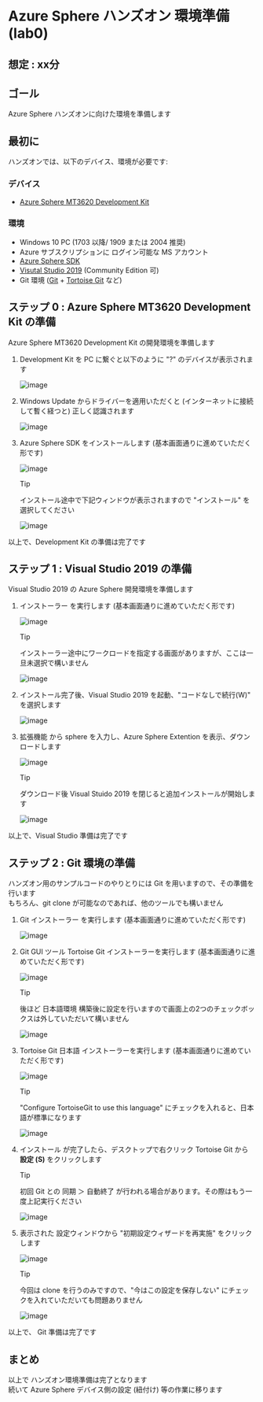 # Azure Sphere ハンズオン 環境準備 (lab0)

## 想定 : xx分

## ゴール

Azure Sphere ハンズオンに向けた環境を準備します

## 最初に

ハンズオンでは、以下のデバイス、環境が必要です:

### デバイス

- [Azure Sphere MT3620 Development Kit](https://seeedjp.github.io/Wiki/MT3620/)

### 環境

- Windows 10 PC (1703 以降/ 1909 または 2004 推奨)
- Azure サブスクリプションに ログイン可能な MS アカウント
- [Azure Sphere SDK](https://docs.microsoft.com/ja-jp/azure-sphere/install/install-sdk)
- [Visutal Studio 2019](https://visualstudio.microsoft.com/ja/downloads/)  (Community Edition 可)
- Git 環境 ([Git](https://git-scm.com/) + [Tortoise Git](https://tortoisegit.org/) など)

## ステップ 0 : Azure Sphere MT3620 Development Kit の準備

Azure Sphere MT3620 Development Kit の開発環境を準備します

1. Development Kit を PC に繋ぐと以下のように "?" のデバイスが表示されます

    ![image](img/lab0-s1-1.png)

1. Windows Update からドライバーを適用いただくと (インターネットに接続して暫く経つと) 正しく認識されます

    ![image](img/lab0-s1-2.png)

1. Azure Sphere SDK をインストールします (基本画面通りに進めていただく形です)

    ![image](img/lab0-s1-3.png)

    > [!TIP]  
    > インストール途中で下記ウィンドウが表示されますので "インストール" を選択してください

    ![image](img/lab0-s1-5.png)

以上で、Development Kit の準備は完了です  

## ステップ 1 : Visual Studio 2019 の準備

Visual Studio 2019 の Azure Sphere 開発環境を準備します

1. インストーラー を実行します (基本画面通りに進めていただく形です)

    ![image](img/lab0-s2-1.png)

    > [!TIP]  
    > インストーラー途中にワークロードを指定する画面がありますが、ここは一旦未選択で構いません  

    ![image](img/lab0-s2-3.png)

1. インストール完了後、Visual Studio 2019 を起動、"コードなしで続行(W)" を選択します

    ![image](img/lab0-s2-6.png)

1. 拡張機能 から sphere を入力し、Azure Sphere Extention を表示、ダウンロードします

    ![image](img/lab0-s2-7.png)

    > [!TIP]  
    > ダウンロード後 Visual Stuido 2019 を閉じると追加インストールが開始します

    ![image](img/lab0-s2-8.png)


以上で、Visual Studio 準備は完了です  

## ステップ 2 : Git 環境の準備

ハンズオン用のサンプルコードのやりとりには Git を用いますので、その準備を行います  
もちろん、git clone が可能なのであれば、他のツールでも構いません  

1. Git インストーラー を実行します (基本画面通りに進めていただく形です)

    ![image](img/lab0-s3-1.png)

1. Git GUI ツール Tortoise Git インストーラーを実行します (基本画面通りに進めていただく形です)  

    ![image](img/lab0-s3-3.png)

    > [!TIP]  
    > 後ほど 日本語環境 構築後に設定を行いますので画面上の2つのチェックボックスは外していただいて構いません

    ![image](img/lab0-s3-4.png)


1. Tortoise Git 日本語 インストーラーを実行します (基本画面通りに進めていただく形です)  

    ![image](img/lab0-s3-5.png)

    > [!TIP]  
    > "Configure TortoiseGit to use this language" にチェックを入れると、日本語が標準になります  

    ![image](img/lab0-s3-6.png)


1. インストール が完了したら、デスクトップで右クリック Tortoise Git から **設定 (S)** をクリックします  

    > [!TIP]  
    > 初回 Git との 同期 ＞ 自動終了 が行われる場合があります。その際はもう一度上記実行ください

    ![image](img/lab0-s3-7.png)

1. 表示された 設定ウィンドウから "初期設定ウィザードを再実施" をクリックします

    ![image](img/lab0-s3-8.png)

    > [!TIP]  
    > 今回は clone を行うのみですので、"今はこの設定を保存しない" にチェックを入れていただいても問題ありません

    ![image](img/lab0-s3-10.png)

以上で、 Git 準備は完了です

## まとめ

以上で ハンズオン環境準備は完了となります  
続いて Azure Sphere デバイス側の設定 (紐付け) 等の作業に移ります  

